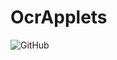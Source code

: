 # OcrApplets

![GitHub](https://img.shields.io/github/license/CLannadZSY/OcrApplets?style=flat-square)
